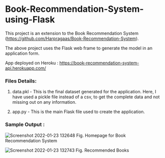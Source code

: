# Book-Recommendation-System-using-Flask

This project is an extension to the Book Recommendation System (https://github.com/Harpragaas/Book-Recommendation-System).

The above project uses the Flask web frame to generate the model in an application form.

App deployed on Heroku : https://book-recommendation-system-api.herokuapp.com/


### Files Details: 

1. data.pkl - This is the final dataset generated for the application. Here, I have used a pickle file instead of a csv, to get the complete data and not missing out on any information.

2. app.py - This is the main Flask file used to create the application. 


### Sample Output :


![Screenshot 2022-01-23 132648](https://user-images.githubusercontent.com/70749147/150662199-7c353ea4-188c-4c6b-924d-141bca4f4012.png)
                                      Fig. Homepage for Book Recommendation System







![Screenshot 2022-01-23 132743](https://user-images.githubusercontent.com/70749147/150662245-b621241c-d55a-4bf3-977e-1cc2b9474ceb.png)
Fig.                                                Recommended Books
